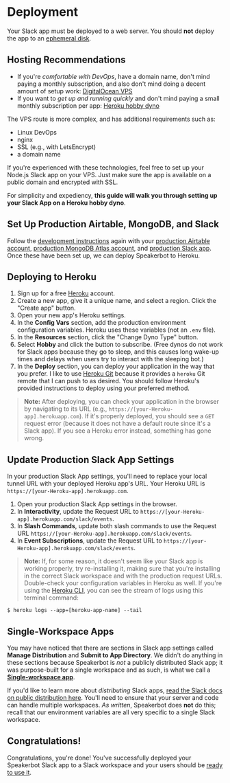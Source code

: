 # Deployment

Your Slack app must be deployed to a web server. You should **not** deploy the app to an [ephemeral disk](https://devcenter.heroku.com/articles/active-storage-on-heroku#ephemeral-disk).

## Hosting Recommendations

* If you're _comfortable with DevOps_, have a domain name, don't mind paying a monthly subscription, and also don't mind doing a decent amount of setup work: [DigitalOcean VPS](https://www.digitalocean.com/)
* If you want to _get up and running quickly_ and don't mind paying a small monthly subscription per app: [Heroku hobby dyno](https://devcenter.heroku.com/articles/dyno-types)

The VPS route is more complex, and has additional requirements such as:

* Linux DevOps
* nginx
* SSL (e.g., with LetsEncrypt)
* a domain name

If you're experienced with these technologies, feel free to set up your Node.js Slack app on your VPS. Just make sure the app is available on a public domain and encrypted with SSL.

For simplicity and expediency, **this guide will walk you through setting up your Slack App on a Heroku hobby dyno**.

## Set Up Production Airtable, MongoDB, and Slack

Follow the [development instructions](development.md) again with your [production Airtable account](development-airtable.md), [production MongoDB Atlas account](development-mongodb.md), and [production Slack app](development-slack-app.md). Once these have been set up, we can deploy Speakerbot to Heroku.

## Deploying to Heroku

1. Sign up for a free [Heroku](https://signup.heroku.com/) account.
2. Create a new app, give it a unique name, and select a region. Click the "Create app" button.
3. Open your new app's Heroku settings.
4. In the **Config Vars** section, add the production environment configuration variables. Heroku uses these variables (not an `.env` file).
5. In the **Resources** section, click the "Change Dyno Type" button.
6. Select **Hobby** and click the button to subscribe. (Free dynos do not work for Slack apps because they go to sleep, and this causes long wake-up times and delays when users try to interact with the sleeping bot.)
7. In the **Deploy** section, you can deploy your application in the way that you prefer. I like to use [Heroku Git](https://devcenter.heroku.com/articles/git) because it provides a `heroku` Git remote that I can push to as desired. You should follow Heroku's provided instructions to deploy using your preferred method.

> **Note:** After deploying, you can check your application in the browser by navigating to its URL (e.g., `https://[your-Heroku-app].herokuapp.com`). If it's properly deployed, you should see a `GET` request error (because it does not have a default route since it's a Slack app). If you see a Heroku error instead, something has gone wrong.

## Update Production Slack App Settings

In your production Slack App settings, you'll need to replace your local tunnel URL with your deployed Heroku app's URL. Your Heroku URL is `https://[your-Heroku-app].herokuapp.com`.

1. Open your production Slack App settings in the browser.
2. In **Interactivity**, update the Request URL to `https://[your-Heroku-app].herokuapp.com/slack/events`.
3. In **Slash Commands**, update both slash commands to use the Request URL `https://[your-Heroku-app].herokuapp.com/slack/events`.
4. In **Event Subscriptions**, update the Request URL to `https://[your-Heroku-app].herokuapp.com/slack/events`.

> **Note:** If, for some reason, it doesn't seem like your Slack app is working properly, try re-installing it, making sure that you're installing in the correct Slack workspace and with the production request URLs. Double-check your configuration variables in Heroku as well. If you're using the [Heroku CLI](https://devcenter.heroku.com/articles/heroku-command-line), you can see the stream of logs using this terminal command:
```
$ heroku logs --app=[heroku-app-name] --tail
```

## Single-Workspace Apps

You may have noticed that there are sections in Slack app settings called **Manage Distribution** and **Submit to App Directory**. We didn't do anything in these sections because Speakerbot is _not_ a publicly distributed Slack app; it was purpose-built for a single workspace and as such, is what we call a **[Single-workspace app](https://api.slack.com/start/distributing#single_workspace_apps)**.

If you'd like to learn more about _distributing_ Slack apps, [read the Slack docs on public distribution here](https://api.slack.com/start/distributing/public). You'll need to ensure that your server and code can handle multiple workspaces. _As written_, Speakerbot does **not** do this; recall that our environment variables are all very specific to a single Slack workspace.

## Congratulations!

Congratulations, you're done! You've successfully deployed your Speakerbot Slack app to a Slack workspace and your users should be [ready to use it](usage.md).